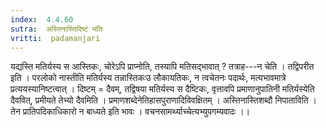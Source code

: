 ```yaml
---
index:  4.4.60
sutra:  अस्तिनास्तिदिष्टं मतिः
vritti:  padamanjari
---
```


यद्यस्ति मतिर्यस्य स आस्तिकः, चोरेऽपि प्राप्नोति, तस्यापि मतिसद्भावात् ? तत्राह---न चेति । तद्विपरीत इति । परलोको नास्तीति मतिर्यस्य तन्नास्तिकःउ लौकायतिकः, न त्वचेतनः पदार्थः, मत्यभावमात्रे प्रत्ययस्यानिष्टत्वात् । दिष्टम् = दैवम्, तद्विषया मतिर्यस्य स दैष्टिकः, वृत्तावपि प्रमाणानुपातिनी मतिर्यस्येति दैववित्, प्रमीयते तेभ्यो दैवमिति । प्रमाणशब्देनेतिहासपुराणादिविवक्षितम् ।
अस्तिनास्तिशब्दौ निपाताविति । तेन प्रातिपदिकाधिकारो न बाध्यते इति भावः । वचनसामर्थ्याच्चेत्यभ्युपगम्यवादः ।।
